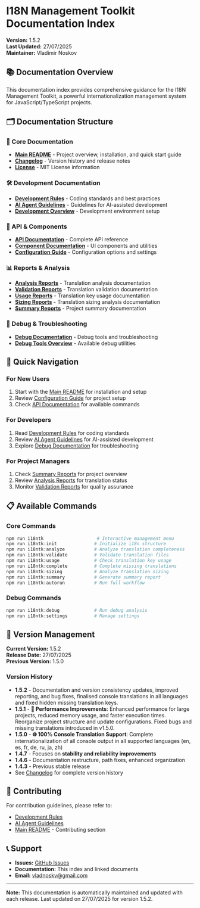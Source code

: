 # I18N Management Toolkit Documentation Index

**Version:** 1.5.2  
**Last Updated:** 27/07/2025  
**Maintainer:** Vladimir Noskov  

## 📚 Documentation Overview

This documentation index provides comprehensive guidance for the I18N Management Toolkit, a powerful internationalization management system for JavaScript/TypeScript projects.

## 🗂️ Documentation Structure

### 📖 Core Documentation
- **[Main README](../README.md)** - Project overview, installation, and quick start guide
- **[Changelog](../CHANGELOG.md)** - Version history and release notes
- **[License](../LICENSE)** - MIT License information

### 🛠️ Development Documentation
- **[Development Rules](./development/DEVELOPMENT_RULES.md)** - Coding standards and best practices
- **[AI Agent Guidelines](./development/AGENTS.md)** - Guidelines for AI-assisted development
- **[Development Overview](./development/DEV_README.md)** - Development environment setup

### 🔧 API & Components
- **[API Documentation](./api/API_REFERENCE.md)** - Complete API reference
- **[Component Documentation](./api/COMPONENTS.md)** - UI components and utilities
- **[Configuration Guide](./api/CONFIGURATION.md)** - Configuration options and settings

### 📊 Reports & Analysis
- **[Analysis Reports](./reports/ANALYSIS_README.md)** - Translation analysis documentation
- **[Validation Reports](./reports/VALIDATION_README.md)** - Translation validation documentation
- **[Usage Reports](./reports/USAGE_README.md)** - Translation key usage documentation
- **[Sizing Reports](./reports/SIZING_README.md)** - Translation sizing analysis documentation
- **[Summary Reports](./reports/SUMMARY_README.md)** - Project summary documentation

### 🐛 Debug & Troubleshooting
- **[Debug Documentation](./debug/DEBUG_README.md)** - Debug tools and troubleshooting
- **[Debug Tools Overview](./debug/DEBUG_TOOLS.md)** - Available debug utilities

## 🚀 Quick Navigation

### For New Users
1. Start with the [Main README](../README.md) for installation and setup
2. Review [Configuration Guide](./api/CONFIGURATION.md) for project setup
3. Check [API Documentation](./api/API_REFERENCE.md) for available commands

### For Developers
1. Read [Development Rules](./development/DEVELOPMENT_RULES.md) for coding standards
2. Review [AI Agent Guidelines](./development/AGENTS.md) for AI-assisted development
3. Explore [Debug Documentation](./debug/DEBUG_README.md) for troubleshooting

### For Project Managers
1. Check [Summary Reports](./reports/SUMMARY_README.md) for project overview
2. Review [Analysis Reports](./reports/ANALYSIS_README.md) for translation status
3. Monitor [Validation Reports](./reports/VALIDATION_README.md) for quality assurance

## 📋 Available Commands

### Core Commands
```bash
npm run i18ntk                    # Interactive management menu
npm run i18ntk:init              # Initialize i18n structure
npm run i18ntk:analyze           # Analyze translation completeness
npm run i18ntk:validate          # Validate translation files
npm run i18ntk:usage             # Check translation key usage
npm run i18ntk:complete          # Complete missing translations
npm run i18ntk:sizing            # Analyze translation sizing
npm run i18ntk:summary           # Generate summary report
npm run i18ntk:autorun           # Run full workflow
```

### Debug Commands
```bash
npm run i18ntk:debug             # Run debug analysis
npm run i18ntk:settings          # Manage settings
```

## 🔄 Version Management

**Current Version:** 1.5.2  
**Release Date:** 27/07/2025  
**Previous Version:** 1.5.0 

### Version History
- **1.5.2** - Documentation and version consistency updates, improved reporting, and bug fixes, finalised console translations in all languages and fixed hidden missing translation keys.
- **1.5.1** - **🚀 Performance Improvements**: Enhanced performance for large projects, reduced memory usage, and faster execution times. Reorganize project structure and update configurations. Fixed bugs and missing translations introduced in v1.5.0.
- **1.5.0** - **🌐 100% Console Translation Support**: Complete internationalization of all console output in all supported languages (en, es, fr, de, ru, ja, zh)
- **1.4.7** - Focuses on **stability and reliability improvements**
- **1.4.6** - Documentation restructure, path fixes, enhanced organization
- **1.4.3** - Previous stable release
- See [Changelog](../CHANGELOG.md) for complete version history

## 🤝 Contributing

For contribution guidelines, please refer to:
- [Development Rules](./development/DEVELOPMENT_RULES.md)
- [AI Agent Guidelines](./development/AGENTS.md)
- [Main README](../README.md) - Contributing section

## 📞 Support

- **Issues:** [GitHub Issues](https://github.com/vladnoskv/i18n-management-toolkit/issues)
- **Documentation:** This index and linked documents
- **Email:** vladnoskv@gmail.com

---

**Note:** This documentation is automatically maintained and updated with each release. Last updated on 27/07/2025 for version 1.5.2.